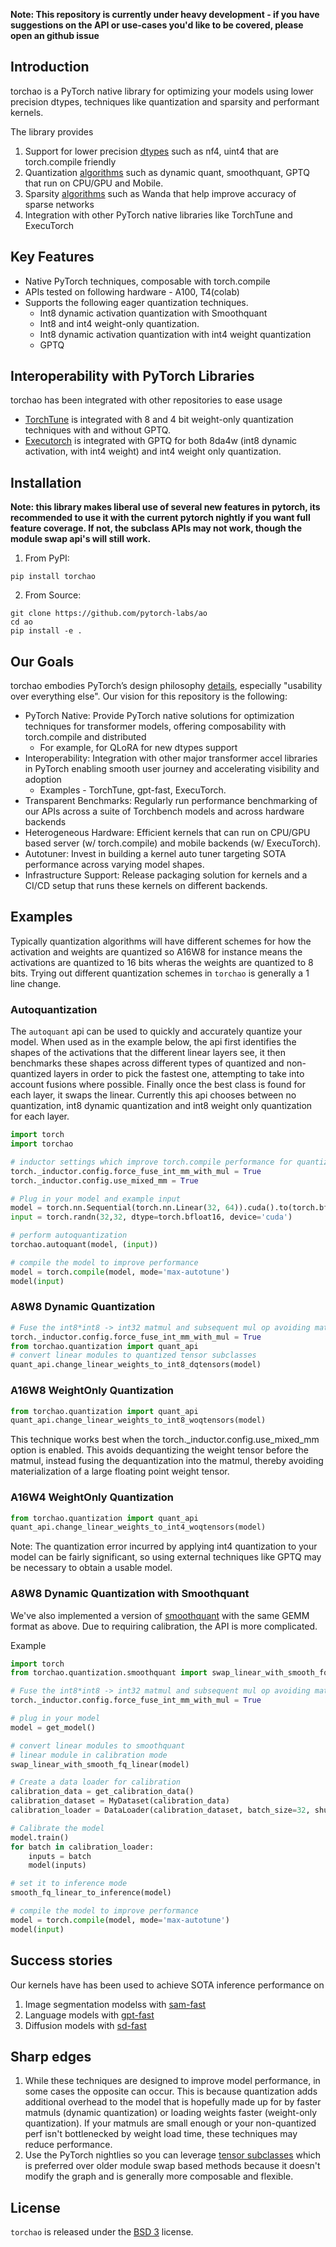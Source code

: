**Note: This repository is currently under heavy development - if you have suggestions on the API or use-cases you'd like to be covered, please open an github issue**

## Introduction

torchao is a PyTorch native library for optimizing your models using lower precision dtypes, techniques like quantization and sparsity and performant kernels.

The library provides
1. Support for lower precision [dtypes](./torchao/dtypes) such as nf4, uint4 that are torch.compile friendly
2. Quantization [algorithms](./torchao/quantization) such as dynamic quant, smoothquant, GPTQ that run on CPU/GPU and Mobile.
3. Sparsity [algorithms](./torchao/sparsity) such as Wanda that help improve accuracy of sparse networks
4. Integration with other PyTorch native libraries like TorchTune and ExecuTorch

## Key Features
* Native PyTorch techniques, composable with torch.compile
* APIs tested on following hardware - A100, T4(colab) 
* Supports the following eager quantization techniques. 
  * Int8 dynamic activation quantization with Smoothquant
  * Int8 and int4 weight-only quantization.
  * Int8 dynamic activation quantization with int4 weight quantization
  * GPTQ

## Interoperability with PyTorch Libraries

torchao has been integrated with other repositories to ease usage

* [TorchTune](https://github.com/pytorch/torchtune/blob/main/recipes/quantization.md) is integrated with 8 and 4 bit weight-only quantization techniques with and without GPTQ.
* [Executorch](https://github.com/pytorch/executorch/tree/main/examples/models/llama2#quantization) is integrated with GPTQ for both 8da4w (int8 dynamic activation, with int4 weight) and int4 weight only quantization.


## Installation

**Note: this library makes liberal use of several new features in pytorch, its recommended to use it with the current pytorch nightly if you want full feature coverage. If not, the subclass APIs may not work, though the module swap api's will still work.**

1. From PyPI:
```Shell
pip install torchao
```

2. From Source:

```Shell
git clone https://github.com/pytorch-labs/ao
cd ao
pip install -e .
```

## Our Goals
torchao embodies PyTorch’s design philosophy [details](https://pytorch.org/docs/stable/community/design.html), especially "usability over everything else". Our vision for this repository is the following:

* PyTorch Native: Provide PyTorch native solutions for optimization techniques for transformer models, offering composability with torch.compile and distributed 
    * For example, for QLoRA for new dtypes support
* Interoperability: Integration with other major transformer accel libraries in PyTorch enabling smooth user journey and accelerating visibility and adoption
    * Examples - TorchTune, gpt-fast, ExecuTorch.
* Transparent Benchmarks: Regularly run performance benchmarking of our APIs across a suite of Torchbench models and across hardware backends
* Heterogeneous Hardware: Efficient kernels that can run on CPU/GPU based server (w/ torch.compile) and mobile backends (w/ ExecuTorch).
* Autotuner: Invest in building a kernel auto tuner targeting SOTA performance across varying model shapes. 
* Infrastructure Support: Release packaging solution for kernels and a CI/CD setup that runs these kernels on different backends. 



## Examples

Typically quantization algorithms will have different schemes for how the activation and weights are quantized so A16W8 for instance means the activations are quantized to 16 bits wheras the weights are quantized to 8 bits. Trying out different quantization schemes in `torchao` is generally a 1 line change.

### Autoquantization

The `autoquant` api can be used to quickly and accurately quantize your model. When used as in the example below, the api first identifies the shapes
of the activations that the different linear layers see, it then benchmarks these shapes across different types of quantized and non-quantized layers in order to pick the fastest one, attempting to take into account fusions where possible. Finally once the best class is found for each layer, it swaps the linear. Currently this api chooses between no quantization, int8 dynamic quantization and int8 weight only quantization for each layer.

```python
import torch
import torchao

# inductor settings which improve torch.compile performance for quantized modules
torch._inductor.config.force_fuse_int_mm_with_mul = True
torch._inductor.config.use_mixed_mm = True

# Plug in your model and example input
model = torch.nn.Sequential(torch.nn.Linear(32, 64)).cuda().to(torch.bfloat16)
input = torch.randn(32,32, dtype=torch.bfloat16, device='cuda')

# perform autoquantization
torchao.autoquant(model, (input))

# compile the model to improve performance
model = torch.compile(model, mode='max-autotune')
model(input)
```


### A8W8 Dynamic Quantization

```python
# Fuse the int8*int8 -> int32 matmul and subsequent mul op avoiding materialization of the int32 intermediary tensor
torch._inductor.config.force_fuse_int_mm_with_mul = True
from torchao.quantization import quant_api
# convert linear modules to quantized tensor subclasses
quant_api.change_linear_weights_to_int8_dqtensors(model)
```

### A16W8 WeightOnly Quantization

```python
from torchao.quantization import quant_api
quant_api.change_linear_weights_to_int8_woqtensors(model)
```

This technique works best when the torch._inductor.config.use_mixed_mm option is enabled. This avoids dequantizing the weight tensor before the matmul, instead fusing the dequantization into the matmul, thereby avoiding materialization of a large floating point weight tensor.


### A16W4 WeightOnly Quantization

```python
from torchao.quantization import quant_api
quant_api.change_linear_weights_to_int4_woqtensors(model)
```

Note: The quantization error incurred by applying int4 quantization to your model can be fairly significant, so using external techniques like GPTQ may be necessary to obtain a usable model.


### A8W8 Dynamic Quantization with Smoothquant

We've also implemented a version of [smoothquant](https://arxiv.org/abs/2211.10438) with the same GEMM format as above. Due to requiring calibration, the API is more complicated.

Example

```Python
import torch
from torchao.quantization.smoothquant import swap_linear_with_smooth_fq_linear, smooth_fq_linear_to_inference

# Fuse the int8*int8 -> int32 matmul and subsequent mul op avoiding materialization of the int32 intermediary tensor
torch._inductor.config.force_fuse_int_mm_with_mul = True

# plug in your model
model = get_model()

# convert linear modules to smoothquant
# linear module in calibration mode
swap_linear_with_smooth_fq_linear(model)

# Create a data loader for calibration
calibration_data = get_calibration_data()
calibration_dataset = MyDataset(calibration_data)
calibration_loader = DataLoader(calibration_dataset, batch_size=32, shuffle=True)

# Calibrate the model
model.train()
for batch in calibration_loader:
    inputs = batch
    model(inputs)

# set it to inference mode
smooth_fq_linear_to_inference(model)

# compile the model to improve performance
model = torch.compile(model, mode='max-autotune')
model(input)
```
## Success stories
Our kernels have has been used to achieve SOTA inference performance on

1. Image segmentation modelss with [sam-fast](pytorch.org/blog/accelerating-generative-ai)
2. Language models with [gpt-fast](pytorch.org/blog/accelerating-generative-ai-2)
3. Diffusion models with [sd-fast](pytorch.org/blog/accelerating-generative-ai-3)


## Sharp edges

1. While these techniques are designed to improve model performance, in some cases the opposite can occur. This is because quantization adds additional overhead to the model that is hopefully made up for by faster matmuls (dynamic quantization) or loading weights faster (weight-only quantization). If your matmuls are small enough or your non-quantized perf isn't bottlenecked by weight load time, these techniques may reduce performance.
2. Use the PyTorch nightlies so you can leverage [tensor subclasses](https://pytorch.org/docs/stable/notes/extending.html#subclassing-torch-tensor) which is preferred over older module swap based methods because it doesn't modify the graph and is generally more composable and flexible.


## License

`torchao` is released under the [BSD 3](https://github.com/pytorch-labs/ao/blob/main/LICENSE) license.
